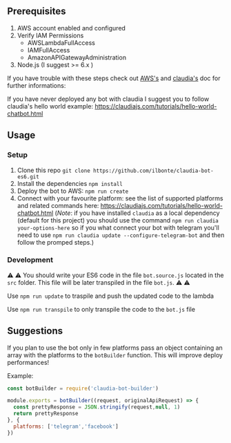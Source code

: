 ## Prerequisites
1. AWS account enabled and configured
2. Verify IAM Permissions
    - AWSLambdaFullAccess
    - IAMFullAccess
    - AmazonAPIGatewayAdministration
3. Node.js (I suggest >= 6.x )

If you have trouble with these steps check out [AWS's](http://docs.aws.amazon.com/lambda/latest/dg/setup.html) and [claudia's](https://claudiajs.com/tutorials/installing.html) doc for further informations: 

If you have never deployed any bot with claudia I suggest you to follow claudia's hello world example: https://claudiajs.com/tutorials/hello-world-chatbot.html    
   
## Usage

### Setup
1. Clone this repo `git clone https://github.com/ilbonte/claudia-bot-es6.git`
2. Install the dependencies `npm install`
3. Deploy the bot to AWS: `npm run create`
4. Connect with your favourite platform: see the list of supported platforms and related commands here: https://claudiajs.com/tutorials/hello-world-chatbot.html (*Note*: if you have installed `claudia` as a local dependency (default for this project) you should use the command `npm run claudia your-options-here` so if you what connect your bot with telegram you'll need to use `npm run claudia update --configure-telegram-bot` and then follow the promped steps.)

### Development 

:warning: :warning: You should write your ES6 code in the file `bot.source.js` located in the `src` folder. This file will be later transpiled in the file `bot.js`. :warning: :warning: 

Use `npm run update` to traspile and push the updated code to the lambda 

Use `npm run transpile` to only transpile the code to the `bot.js` file

## Suggestions

If you plan to use the bot only in few platforms pass an object containing an array with the platforms to the `botBuilder` function. This will improve deploy performances!

Example:

```javascript
const botBuilder = require('claudia-bot-builder')

module.exports = botBuilder((request, originalApiRequest) => {
  const prettyResponse = JSON.stringify(request,null, 1)
  return prettyResponse
}, {
  platforms: ['telegram','facebook']
})

```